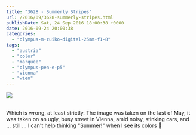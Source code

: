 ```yaml
---
title: "3628 - Summerly Stripes"
url: /2016/09/3628-summerly-stripes.html
publishDate: Sat, 24 Sep 2016 18:00:38 +0000
date: 2016-09-24 20:00:38
categories: 
  - "olympus-m-zuiko-digital-25mm-f1-8"
tags: 
  - "austria"
  - "color"
  - "marquee"
  - "olympus-pen-e-p5"
  - "vienna"
  - "wien"
---
```

<div class="container">
<div class="center"><a target="_blank" href="https://d25zfm9zpd7gm5.cloudfront.net/1200x1200/2016/20160531_171838_lr.jpg"><img class="webfeedsFeaturedVisual" src="https://d25zfm9zpd7gm5.cloudfront.net/0600x0600/2016/20160531_171838_lr.jpg" /></a></div>
</div>
<br />

Which is wrong, at least strictly. The image was taken on the last of May, it was taken on an ugly, busy street in Vienna, amid noisy, stinking cars, and ... still ... I can't help thinking "Summer!" when I see its colors 🙂
